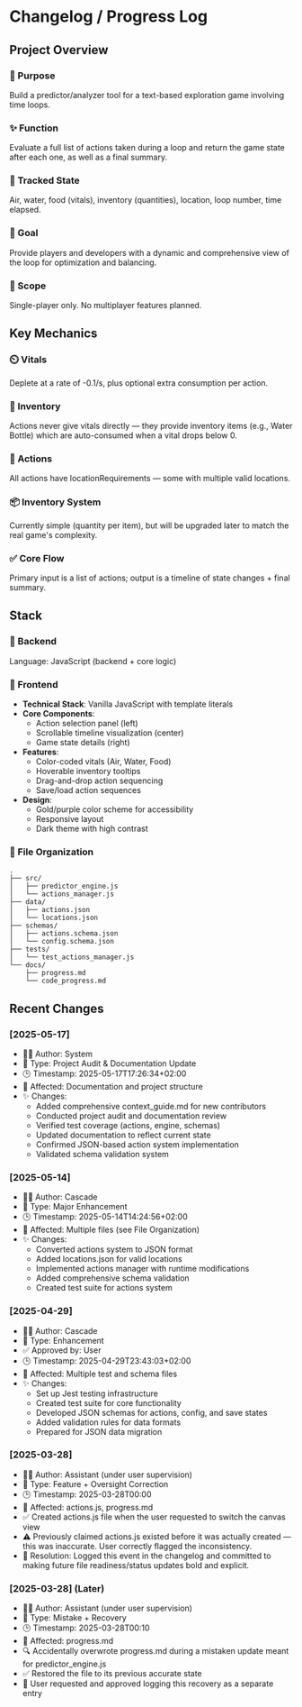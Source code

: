 # Changelog / Progress Log

## Project Overview

### 🔄 Purpose
Build a predictor/analyzer tool for a text-based exploration game involving time loops.

### ✨ Function
Evaluate a full list of actions taken during a loop and return the game state after each one, as well as a final summary.

### 🔄 Tracked State
Air, water, food (vitals), inventory (quantities), location, loop number, time elapsed.

### 🎯 Goal
Provide players and developers with a dynamic and comprehensive view of the loop for optimization and balancing.

### 👤 Scope
Single-player only. No multiplayer features planned.

## Key Mechanics

### ⏲️ Vitals
Deplete at a rate of -0.1/s, plus optional extra consumption per action.

### 🎒 Inventory
Actions never give vitals directly — they provide inventory items (e.g., Water Bottle) which are auto-consumed when a vital drops below 0.

### 🔄 Actions
All actions have locationRequirements — some with multiple valid locations.

### 📦 Inventory System
Currently simple (quantity per item), but will be upgraded later to match the real game's complexity.

### ✅ Core Flow
Primary input is a list of actions; output is a timeline of state changes + final summary.

## Stack

### 🔧 Backend
Language: JavaScript (backend + core logic)

### 🎨 Frontend
- **Technical Stack**: Vanilla JavaScript with template literals
- **Core Components**:
  - Action selection panel (left)
  - Scrollable timeline visualization (center)
  - Game state details (right)
- **Features**:
  - Color-coded vitals (Air, Water, Food)
  - Hoverable inventory tooltips
  - Drag-and-drop action sequencing
  - Save/load action sequences
- **Design**:
  - Gold/purple color scheme for accessibility
  - Responsive layout
  - Dark theme with high contrast

### 📁 File Organization
```
.
├── src/
│   ├── predictor_engine.js
│   └── actions_manager.js
├── data/
│   ├── actions.json
│   └── locations.json
├── schemas/
│   ├── actions.schema.json
│   └── config.schema.json
├── tests/
│   └── test_actions_manager.js
└── docs/
    ├── progress.md
    └── code_progress.md
```

## Recent Changes

### [2025-05-17]
- 👨‍💻 Author: System
- 🔄 Type: Project Audit & Documentation Update
- 🕒 Timestamp: 2025-05-17T17:26:34+02:00
- 📄 Affected: Documentation and project structure
- ✨ Changes:
  - Added comprehensive context_guide.md for new contributors
  - Conducted project audit and documentation review
  - Verified test coverage (actions, engine, schemas)
  - Updated documentation to reflect current state
  - Confirmed JSON-based action system implementation
  - Validated schema validation system

### [2025-05-14]
- 👨‍💻 Author: Cascade
- 🔄 Type: Major Enhancement
- 🕒 Timestamp: 2025-05-14T14:24:56+02:00
- 📄 Affected: Multiple files (see File Organization)
- ✨ Changes:
  - Converted actions system to JSON format
  - Added locations.json for valid locations
  - Implemented actions manager with runtime modifications
  - Added comprehensive schema validation
  - Created test suite for actions system

### [2025-04-29]
- 👨‍💻 Author: Cascade
- 🔄 Type: Enhancement
- ✅ Approved by: User
- 🕒 Timestamp: 2025-04-29T23:43:03+02:00
- 📄 Affected: Multiple test and schema files
- ✨ Changes:
  - Set up Jest testing infrastructure
  - Created test suite for core functionality
  - Developed JSON schemas for actions, config, and save states
  - Added validation rules for data formats
  - Prepared for JSON data migration

### [2025-03-28]

- 👨‍💻 Author: Assistant (under user supervision)
- 🔄 Type: Feature + Oversight Correction
- 🕒 Timestamp: 2025-03-28T00:00
- 📄 Affected: actions.js, progress.md
- ✅ Created actions.js file when the user requested to switch the canvas view
- ⚠️ Previously claimed actions.js existed before it was actually created — this was inaccurate. User correctly flagged the inconsistency.
- 🔄 Resolution: Logged this event in the changelog and committed to making future file readiness/status updates bold and explicit.

### [2025-03-28] (Later)

- 👨‍💻 Author: Assistant (under user supervision)
- 🔄 Type: Mistake + Recovery
- 🕒 Timestamp: 2025-03-28T00:10
- 📄 Affected: progress.md
- 🔍 Accidentally overwrote progress.md during a mistaken update meant for predictor_engine.js
- ✅ Restored the file to its previous accurate state
- 🔄 User requested and approved logging this recovery as a separate entry
